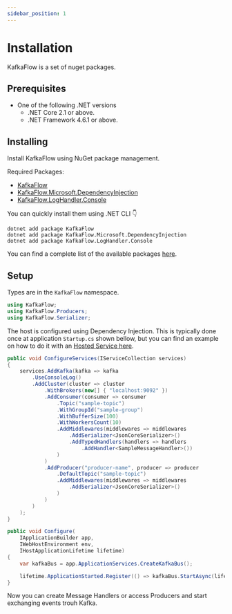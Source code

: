 ```yaml
---
sidebar_position: 1
---
```



# Installation

KafkaFlow is a set of nuget packages.

## Prerequisites

 - One of the following .NET versions
   - .NET Core 2.1 or above.
   - .NET Framework 4.6.1 or above.


## Installing


Install KafkaFlow using NuGet package management.

Required Packages:
 - [KafkaFlow](https://www.nuget.org/packages/KafkaFlow/)
 - [KafkaFlow.Microsoft.DependencyInjection](https://www.nuget.org/packages/KafkaFlow.Microsoft.DependencyInjection/)
 - [KafkaFlow.LogHandler.Console](https://www.nuget.org/packages/KafkaFlow.LogHandler.Console/)

You can quickly install them using .NET CLI 👇

```shell
dotnet add package KafkaFlow
dotnet add package KafkaFlow.Microsoft.DependencyInjection
dotnet add package KafkaFlow.LogHandler.Console
```

You can find a complete list of the available packages [here](packages.md).


## Setup

Types are in the `KafkaFlow` namespace.

```csharp
using KafkaFlow;
using KafkaFlow.Producers;
using KafkaFlow.Serializer;
```

The host is configured using Dependency Injection. This is typically done once at application `Startup.cs` shown bellow, but you can find an example on how to do it with an [Hosted Service here](create-your-first-application.md).

```csharp
public void ConfigureServices(IServiceCollection services)
{
    services.AddKafka(kafka => kafka
        .UseConsoleLog()
        .AddCluster(cluster => cluster
            .WithBrokers(new[] { "localhost:9092" })
            .AddConsumer(consumer => consumer
                .Topic("sample-topic")
                .WithGroupId("sample-group")
                .WithBufferSize(100)
                .WithWorkersCount(10)
                .AddMiddlewares(middlewares => middlewares
                    .AddSerializer<JsonCoreSerializer>()
                    .AddTypedHandlers(handlers => handlers
                        .AddHandler<SampleMessageHandler>())
                )
            )
            .AddProducer("producer-name", producer => producer
                .DefaultTopic("sample-topic")
                .AddMiddlewares(middlewares => middlewares
                    .AddSerializer<JsonCoreSerializer>()
                )
            )
        )
    );
}

public void Configure(
    IApplicationBuilder app,
    IWebHostEnvironment env,
    IHostApplicationLifetime lifetime)
{
    var kafkaBus = app.ApplicationServices.CreateKafkaBus();

    lifetime.ApplicationStarted.Register(() => kafkaBus.StartAsync(lifetime.ApplicationStopped));
}
```

Now you can create Message Handlers or access Producers and start exchanging events trouh Kafka.


